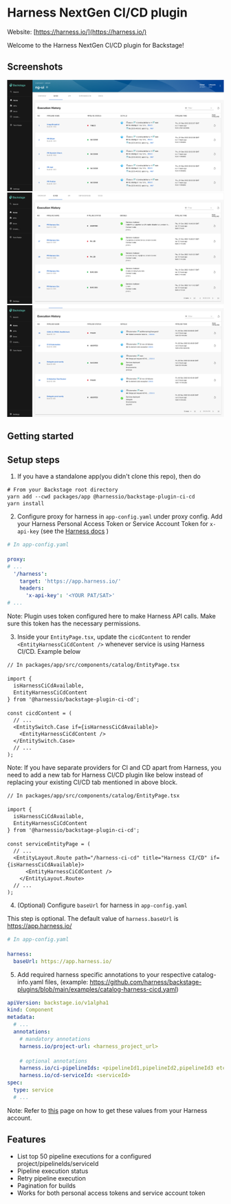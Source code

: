 # Harness NextGen CI/CD plugin
Website: [https://harness.io/](https://harness.io/)

Welcome to the Harness NextGen CI/CD plugin for Backstage!

## Screenshots

<img src="./../../docs/assets/ci-executions.png" />
<img src="./../../docs/assets/cd-executions.png" />
<img src="./../../docs/assets/ci-cd-executions.png" />



## Getting started

## Setup steps

1. If you have a standalone app(you didn't clone this repo), then do

```
# From your Backstage root directory
yarn add --cwd packages/app @harnessio/backstage-plugin-ci-cd
yarn install
```

2. Configure proxy for harness in `app-config.yaml` under proxy config. Add your Harness Personal Access Token or Service Account Token for `x-api-key` (see the [Harness docs](https://docs.harness.io/article/tdoad7xrh9-add-and-manage-api-keys) )

```yaml
# In app-config.yaml

proxy:
# ...
  '/harness':
    target: 'https://app.harness.io/'
    headers:
      'x-api-key': '<YOUR PAT/SAT>'
# ...      
```
Note: Plugin uses token configured here to make Harness API calls. Make sure this token has the necessary permissions.

3. Inside your `EntityPage.tsx`, update the `cicdContent` to render `<EntityHarnessCiCdContent />` whenever service is using Harness CI/CD. Example below

```tsx
// In packages/app/src/components/catalog/EntityPage.tsx

import {
  isHarnessCiCdAvailable,
  EntityHarnessCiCdContent
} from '@harnessio/backstage-plugin-ci-cd';

const cicdContent = (
  // ...
  <EntitySwitch.Case if={isHarnessCiCdAvailable}>
    <EntityHarnessCiCdContent />
  </EntitySwitch.Case>
  // ...
);
```
Note: If you have separate providers for CI and CD apart from Harness, you need to add a new tab for Harness CI/CD plugin like below instead of replacing your existing CI/CD tab mentioned in above block.
```tsx
// In packages/app/src/components/catalog/EntityPage.tsx

import {
  isHarnessCiCdAvailable,
  EntityHarnessCiCdContent
} from '@harnessio/backstage-plugin-ci-cd';

const serviceEntityPage = (
  // ...
  <EntityLayout.Route path="/harness-ci-cd" title="Harness CI/CD" if={isHarnessCiCdAvailable}>
      <EntityHarnessCiCdContent />
    </EntityLayout.Route>
  // ...
);  
```

4. (Optional) Configure `baseUrl` for harness in `app-config.yaml`

This step is optional. The default value of `harness.baseUrl` is https://app.harness.io/

```yaml
# In app-config.yaml

harness:
  baseUrl: https://app.harness.io/
```

5. Add required harness specific annotations to your respective catalog-info.yaml files,
   (example: https://github.com/harness/backstage-plugins/blob/main/examples/catalog-harness-cicd.yaml)

```yaml
apiVersion: backstage.io/v1alpha1
kind: Component
metadata:
  # ...
  annotations:
    # mandatory annotations
    harness.io/project-url: <harness_project_url>
   
    # optional annotations
    harness.io/ci-pipelineIds: <pipelineId1,pipelineId2,pipelineId3 etc>
    harness.io/cd-serviceId: <serviceId>
spec:
  type: service
  # ...
```
Note: Refer to [this](./PluginConfiguation.md) page on how to get these values from your Harness account.

## Features

- List top 50 pipeline executions for a configured project/pipelineIds/serviceId
- Pipeline execution status
- Retry pipeline execution
- Pagination for builds
- Works for both personal access tokens and service account token
